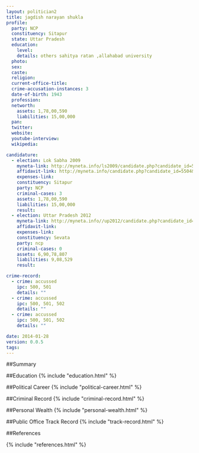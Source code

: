 ```yaml
---
layout: politician2
title: jagdish narayan shukla
profile: 
  party: NCP
  constituency: Sitapur
  state: Uttar Pradesh
  education: 
    level: 
    details: others sahitya ratan ,allahabad university
  photo: 
  sex: 
  caste: 
  religion: 
  current-office-title: 
  crime-accusation-instances: 3
  date-of-birth: 1943
  profession: 
  networth: 
    assets: 1,78,00,590
    liabilities: 15,00,000
  pan: 
  twitter: 
  website: 
  youtube-interview: 
  wikipedia: 

candidature: 
  - election: Lok Sabha 2009
    myneta-link: http://myneta.info/ls2009/candidate.php?candidate_id=5504
    affidavit-link: http://myneta.info/candidate.php?candidate_id=5504&scan=original
    expenses-link: 
    constituency: Sitapur 
    party: NCP
    criminal-cases: 3
    assets: 1,78,00,590
    liabilities: 15,00,000
    result:  
  - election: Uttar Pradesh 2012
    myneta-link: http://myneta.info//up2012/candidate.php?candidate_id=2346
    affidavit-link: 
    expenses-link: 
    constituency: Sevata 
    party: ncp
    criminal-cases: 0
    assets: 6,90,78,807
    liabilities: 9,08,529
    result:  

crime-record: 
  - crime: accussed
    ipc: 500, 501
    details: "" 
  - crime: accussed
    ipc: 500, 501, 502
    details: "" 
  - crime: accussed
    ipc: 500, 501, 502
    details: "" 

date: 2014-01-28
version: 0.0.5
tags: 
---
```

##Summary


##Education
{% include "education.html" %}


##Political Career
{% include "political-career.html" %}


##Criminal Record
{% include "criminal-record.html" %}


##Personal Wealth
{% include "personal-wealth.html" %}


##Public Office Track Record
{% include "track-record.html" %}


##References


{% include "references.html" %}